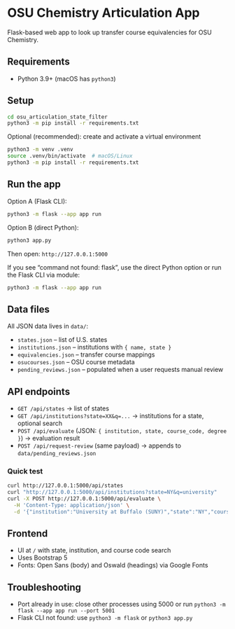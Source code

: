 # OSU Chemistry Articulation App

Flask-based web app to look up transfer course equivalencies for OSU Chemistry.

## Requirements
- Python 3.9+ (macOS has `python3`)

## Setup
```bash
cd osu_articulation_state_filter
python3 -m pip install -r requirements.txt
```

Optional (recommended): create and activate a virtual environment
```bash
python3 -m venv .venv
source .venv/bin/activate  # macOS/Linux
python3 -m pip install -r requirements.txt
```

## Run the app
Option A (Flask CLI):
```bash
python3 -m flask --app app run
```

Option B (direct Python):
```bash
python3 app.py
```

Then open: `http://127.0.0.1:5000`

If you see “command not found: flask”, use the direct Python option or run the Flask CLI via module:
```bash
python3 -m flask --app app run
```

## Data files
All JSON data lives in `data/`:
- `states.json` – list of U.S. states
- `institutions.json` – institutions with `{ name, state }`
- `equivalencies.json` – transfer course mappings
- `osucourses.json` – OSU course metadata
- `pending_reviews.json` – populated when a user requests manual review

## API endpoints
- `GET /api/states` → list of states
- `GET /api/institutions?state=XX&q=...` → institutions for a state, optional search
- `POST /api/evaluate` (JSON: `{ institution, state, course_code, degree }`) → evaluation result
- `POST /api/request-review` (same payload) → appends to `data/pending_reviews.json`

### Quick test
```bash
curl http://127.0.0.1:5000/api/states
curl "http://127.0.0.1:5000/api/institutions?state=NY&q=university"
curl -X POST http://127.0.0.1:5000/api/evaluate \
  -H 'Content-Type: application/json' \
  -d '{"institution":"University at Buffalo (SUNY)","state":"NY","course_code":"CHE 107LR","degree":"BS_Chem"}'
```

## Frontend
- UI at `/` with state, institution, and course code search
- Uses Bootstrap 5
- Fonts: Open Sans (body) and Oswald (headings) via Google Fonts

## Troubleshooting
- Port already in use: close other processes using 5000 or run `python3 -m flask --app app run --port 5001`
- Flask CLI not found: use `python3 -m flask` or `python3 app.py`


